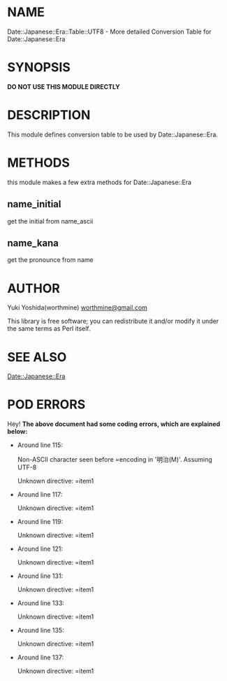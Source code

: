 # NAME

Date::Japanese::Era::Table::UTF8 - More detailed Conversion Table for Date::Japanese::Era

# SYNOPSIS

**DO NOT USE THIS MODULE DIRECTLY**

# DESCRIPTION

This module defines conversion table to be used by Date::Japanese::Era.

# METHODS

this module makes a few extra methods for Date::Japanese::Era

## name\_initial

get the initial from name\_ascii



## name\_kana

get the pronounce from name



# AUTHOR

Yuki Yoshida(worthmine) <worthmine@gmail.com>

This library is free software; you can redistribute it and/or
modify it under the same terms as Perl itself.

# SEE ALSO

[Date::Japanese::Era](https://metacpan.org/pod/Date::Japanese::Era)

# POD ERRORS

Hey! **The above document had some coding errors, which are explained below:**

- Around line 115:

    Non-ASCII character seen before =encoding in '明治(M)'. Assuming UTF-8

    Unknown directive: =item1

- Around line 117:

    Unknown directive: =item1

- Around line 119:

    Unknown directive: =item1

- Around line 121:

    Unknown directive: =item1

- Around line 131:

    Unknown directive: =item1

- Around line 133:

    Unknown directive: =item1

- Around line 135:

    Unknown directive: =item1

- Around line 137:

    Unknown directive: =item1
